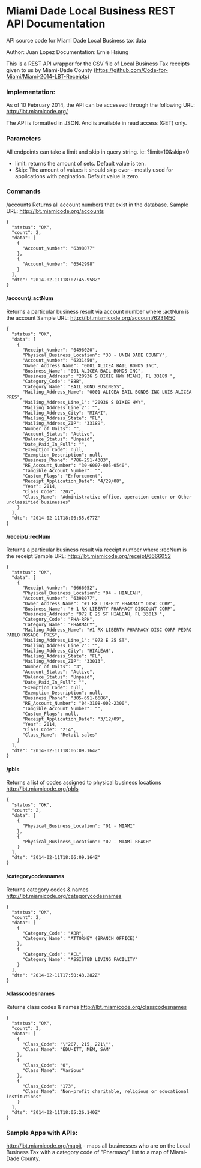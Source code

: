Miami Dade Local Business REST API Documentation
===========

API source code for Miami Dade Local Business tax data

Author: Juan Lopez
Documentation: Ernie Hsiung

This is a REST API wrapper for the CSV file of Local Business Tax receipts given to us by Miami-Dade County (https://github.com/Code-for-Miami/Miami-2014-LBT-Receipts)

### Implementation:
As of 10 February 2014, the API can be accessed through the following URL:
http://lbt.miamicode.org/

The API is formatted in JSON. And is available in read access (GET) only.

### Parameters
All endpoints can take a limit and skip in query string. ie: ?limit=10&skip=0 
* limit: returns the amount of sets. Default value is ten.
* Skip: The amount of values it should skip over - mostly used for applications with pagination. Default value is zero.

### Commands
/accounts
Returns all account numbers that exist in the database.
Sample URL: http://lbt.miamicode.org/accounts
```
{
  "status": "OK",
  "count": 2,
  "data": [
    {
      "Account_Number": "6398077"
    },
    {
      "Account_Number": "6542998"
    }
  ],
  "dte": "2014-02-11T18:07:45.958Z"
}
```

#### /account/:actNum
Returns a particular business result via account number where :actNum is the account
Sample URL: http://lbt.miamicode.org/account/6231450
```
{
  "status": "OK",
  "data": [
    {
      "Receipt_Number": "6496020",
      "Physical_Business_Location": "30 - UNIN DADE COUNTY",
      "Account_Number": "6231450",
      "Owner_Address_Name": "0001 ALICEA BAIL BONDS INC",
      "Business_Name": "001 ALICEA BAIL BONDS INC",
      "Business_Address": "20936 S DIXIE HWY MIAMI, FL 33189 ",
      "Category_Code": "BBB",
      "Category_Name": "BAIL BOND BUSINESS",
      "Mailing_Address_Name": "0001 ALICEA BAIL BONDS INC LUIS ALICEA PRES",
      "Mailing_Address_Line_1": "20936 S DIXIE HWY",
      "Mailing_Address_Line_2": "",
      "Mailing_Address_City": "MIAMI",
      "Mailing_Address_State": "FL",
      "Mailing_Address_ZIP": "33189",
      "Number_of_Units": "",
      "Account_Status": "Active",
      "Balance_Status": "Unpaid",
      "Date_Paid_In_Full": "",
      "Exemption_Code": null,
      "Exemption_Description": null,
      "Business_Phone": "786-251-4303",
      "RE_Account_Number": "30-6007-005-0540",
      "Tangible_Account_Number": "",
      "Custom_Flags": "Enforcement",
      "Receipt_Application_Date": "4/29/08",
      "Year": 2014,
      "Class_Code": "207",
      "Class_Name": "Administrative office, operation center or Other unclassified businesses"
    }
  ],
  "dte": "2014-02-11T18:06:55.677Z"
}
```

#### /receipt/:recNum 
Returns a particular business result via receipt number where :recNum is the receipt
Sample URL: http://lbt.miamicode.org/receipt/6666052
```
{
  "status": "OK",
  "data": [
    {
      "Receipt_Number": "6666052",
      "Physical_Business_Location": "04 - HIALEAH",
      "Account_Number": "6398077",
      "Owner_Address_Name": "#1 RX LIBERTY PHARMACY DISC CORP",
      "Business_Name": "# 1 RX LIBERTY PHARMACY DISCOUNT CORP",
      "Business_Address": "972 E 25 ST HIALEAH, FL 33013 ",
      "Category_Code": "PHA-RPH",
      "Category_Name": "PHARMACY",
      "Mailing_Address_Name": "#1 RX LIBERTY PHARMACY DISC CORP PEDRO PABLO ROSADO  PRES",
      "Mailing_Address_Line_1": "972 E 25 ST",
      "Mailing_Address_Line_2": "",
      "Mailing_Address_City": "HIALEAH",
      "Mailing_Address_State": "FL",
      "Mailing_Address_ZIP": "33013",
      "Number_of_Units": "3",
      "Account_Status": "Active",
      "Balance_Status": "Unpaid",
      "Date_Paid_In_Full": "",
      "Exemption_Code": null,
      "Exemption_Description": null,
      "Business_Phone": "305-691-6686",
      "RE_Account_Number": "04-3108-002-2300",
      "Tangible_Account_Number": "",
      "Custom_Flags": null,
      "Receipt_Application_Date": "3/12/09",
      "Year": 2014,
      "Class_Code": "214",
      "Class_Name": "Retail sales"
    }
  ],
  "dte": "2014-02-11T18:06:09.164Z"
}
```

#### /pbls
Returns a list of codes assigned to physical business locations
http://lbt.miamicode.org/pbls 
```
{
  "status": "OK",
  "count": 2,
  "data": [
    {
      "Physical_Business_Location": "01 - MIAMI"
    },
    {
      "Physical_Business_Location": "02 - MIAMI BEACH"
    }
  ],
  "dte": "2014-02-11T18:06:09.164Z"
}
```

#### /categorycodesnames
Returns category codes & names
http://lbt.miamicode.org/categorycodesnames
```
{
  "status": "OK",
  "count": 2,
  "data": [
    {
      "Category_Code": "ABR",
      "Category_Name": "ATTORNEY (BRANCH OFFICE)"
    },
    {
      "Category_Code": "ACL",
      "Category_Name": "ASSISTED LIVING FACILITY"
    }
  ],
  "dte": "2014-02-11T17:50:43.282Z"
}
```

#### /classcodesnames
Returns class codes & names
http://lbt.miamicode.org/classcodesnames
```
{
  "status": "OK",
  "count": 3,
  "data": [
    {
      "Class_Code": "\"207, 215, 221\"",
      "Class_Name": "EDU-ITT, MEM, SAM"
    },
    {
      "Class_Code": "0",
      "Class_Name": "Various"
    },
    {
      "Class_Code": "173",
      "Class_Name": "Non-profit charitable, religious or educational institutions"
    }
  ],
  "dte": "2014-02-11T18:05:26.140Z"
}
```

### Sample Apps with APIs:
http://lbt.miamicode.org/mapit - maps all businesses who are on the Local Business Tax with a category code of "Pharmacy" list to a map of Miami-Dade County.
